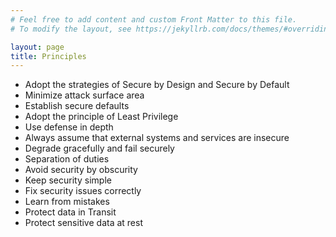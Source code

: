 ```yaml
---
# Feel free to add content and custom Front Matter to this file.
# To modify the layout, see https://jekyllrb.com/docs/themes/#overriding-theme-defaults

layout: page
title: Principles
---
```

- Adopt the strategies of Secure by Design and Secure by Default
- Minimize attack surface area
- Establish secure defaults
- Adopt the principle of Least Privilege
- Use defense in depth
- Always assume that external systems and services are insecure
- Degrade gracefully and fail securely
- Separation of duties
- Avoid security by obscurity
- Keep security simple
- Fix security issues correctly
- Learn from mistakes
- Protect data in Transit
- Protect sensitive data at rest
